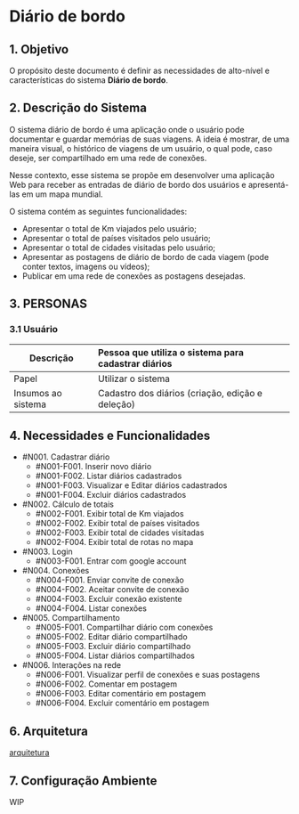 # Diário de bordo

## **1. Objetivo**

O propósito deste documento é definir as necessidades de alto-nível e características do sistema **Diário de bordo**.

## **2. Descrição do Sistema**

O sistema diário de bordo é uma aplicação onde o usuário pode documentar e guardar memórias de suas viagens. A ideia é mostrar, de uma maneira visual, o histórico de viagens de um usuário, o qual pode, caso deseje, ser compartilhado em uma rede de conexões.

Nesse contexto, esse sistema se propõe em desenvolver uma aplicação Web para receber as entradas de diário de bordo dos usuários e apresentá-las em um mapa mundial.

O sistema contém as seguintes funcionalidades:

- Apresentar o total de Km viajados pelo usuário;
- Apresentar o total de países visitados pelo usuário;
- Apresentar o total de cidades visitadas pelo usuário;
- Apresentar as postagens de diário de bordo de cada viagem (pode conter textos, imagens ou vídeos);
- Publicar em uma rede de conexões as postagens desejadas.

## **3. PERSONAS**

### 3.1 Usuário

| **Descrição** | Pessoa que utiliza o sistema para cadastrar diários                      |
| --------------------- | :-------------------------------------------------------------------------- |
| Papel                 | Utilizar o sistema                                                          |
| Insumos ao sistema    | Cadastro dos diários (criação, edição e deleção) |


## **4. Necessidades e Funcionalidades**

* #N001. Cadastrar diário
  * #N001-F001. Inserir novo diário
  * #N001-F002. Listar diários cadastrados
  * #N001-F003. Visualizar e Editar diários cadastrados
  * #N001-F004. Excluir diários cadastrados
* #N002. Cálculo de totais
  * #N002-F001. Exibir total de Km viajados
  * #N002-F002. Exibir total de países visitados
  * #N002-F003. Exibir total de cidades visitadas
  * #N002-F004. Exibir total de rotas no mapa
* #N003. Login
  * #N003-F001. Entrar com google account
* #N004. Conexões
  * #N004-F001. Enviar convite de conexão
  * #N004-F002. Aceitar convite de conexão
  * #N004-F003. Excluir conexão existente
  * #N004-F004. Listar conexões
* #N005. Compartilhamento
  * #N005-F001. Compartilhar diário com conexões
  * #N005-F002. Editar diário compartilhado
  * #N005-F003. Excluir diário compartilhado
  * #N005-F004. Listar diários compartilhados
* #N006. Interações na rede
  * #N006-F001. Visualizar perfil de conexões e suas postagens
  * #N006-F002. Comentar em postagem
  * #N006-F003. Editar comentário em postagem
  * #N006-F004. Excluir comentário em postagem

## **6. Arquitetura**

[arquitetura](arquitetura.png)

## 7. Configuração Ambiente

WIP